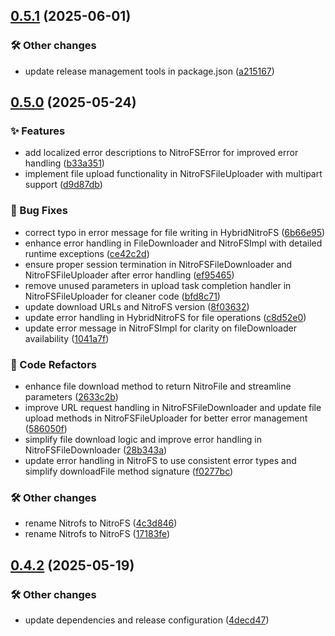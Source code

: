 ## [0.5.1](https://github.com/patrickkabwe/react-native-nitro-fs/compare/v0.5.0...v0.5.1) (2025-06-01)

### 🛠️ Other changes

* update release management tools in package.json ([a215167](https://github.com/patrickkabwe/react-native-nitro-fs/commit/a215167fcfc18778603b2f6bb92a4cb74d05f9db))

## [0.5.0](https://github.com/patrickkabwe/react-native-nitro-fs/compare/v0.4.2...v0.5.0) (2025-05-24)

### ✨ Features

* add localized error descriptions to NitroFSError for improved error handling ([b33a351](https://github.com/patrickkabwe/react-native-nitro-fs/commit/b33a351830f50d4b93dac2c2ce1e57e191144b4f))
* implement file upload functionality in NitroFSFileUploader with multipart support ([d9d87db](https://github.com/patrickkabwe/react-native-nitro-fs/commit/d9d87db2801ed6cf2d833d3f651bb75e079cf5f3))

### 🐛 Bug Fixes

* correct typo in error message for file writing in HybridNitroFS ([6b66e95](https://github.com/patrickkabwe/react-native-nitro-fs/commit/6b66e95207770df2789371d527c49999f0c522e0))
* enhance error handling in FileDownloader and NitroFSImpl with detailed runtime exceptions ([ce42c2d](https://github.com/patrickkabwe/react-native-nitro-fs/commit/ce42c2d3dd5e05e7feaf9f8978514fb7857bedb0))
* ensure proper session termination in NitroFSFileDownloader and NitroFSFileUploader after error handling ([ef95465](https://github.com/patrickkabwe/react-native-nitro-fs/commit/ef954652727a635e95a649d4d1b98cdbd9b6de8f))
* remove unused parameters in upload task completion handler in NitroFSFileUploader for cleaner code ([bfd8c71](https://github.com/patrickkabwe/react-native-nitro-fs/commit/bfd8c71a6ec7425962900d264f321acbeca3bfcb))
* update download URLs and NitroFS version ([8f03632](https://github.com/patrickkabwe/react-native-nitro-fs/commit/8f036324749a7c28fca71095f2cb35300e44be6c))
* update error handling in HybridNitroFS for file operations ([c8d52e0](https://github.com/patrickkabwe/react-native-nitro-fs/commit/c8d52e0d96deaa7042f5c07e3e05c7442dc2e5bd))
* update error message in NitroFSImpl for clarity on fileDownloader availability ([1041a7f](https://github.com/patrickkabwe/react-native-nitro-fs/commit/1041a7f62097fffa5f6b1c14e6280bbb42cbab66))

### 🔄 Code Refactors

* enhance file download method to return NitroFile and streamline parameters ([2633c2b](https://github.com/patrickkabwe/react-native-nitro-fs/commit/2633c2bcc00a8148feceffde96009ba076e0cac5))
* improve URL request handling in NitroFSFileDownloader and update file upload methods in NitroFSFileUploader for better error management ([586050f](https://github.com/patrickkabwe/react-native-nitro-fs/commit/586050f94e6cbc954d78ef9878e332572985ba8f))
* simplify file download logic and improve error handling in NitroFSFileDownloader ([28b343a](https://github.com/patrickkabwe/react-native-nitro-fs/commit/28b343a9f51e7e071b1d50deaa0450caeb4aa0ff))
* update error handling in NitroFS to use consistent error types and simplify downloadFile method signature ([f0277bc](https://github.com/patrickkabwe/react-native-nitro-fs/commit/f0277bc8d20561a8d772b5ed50092c8c1bf73e5a))

### 🛠️ Other changes

* rename Nitrofs to NitroFS ([4c3d846](https://github.com/patrickkabwe/react-native-nitro-fs/commit/4c3d8468b4473bb80cf6a84cc9004f3c7a85c6e2))
* rename Nitrofs to NitroFS ([17183fe](https://github.com/patrickkabwe/react-native-nitro-fs/commit/17183fe2fef6333cee8ea8482fcd5a35df827bec))

## [0.4.2](https://github.com/patrickkabwe/react-native-nitro-fs/compare/v0.4.1...v0.4.2) (2025-05-19)

### 🛠️ Other changes

* update dependencies and release configuration ([4decd47](https://github.com/patrickkabwe/react-native-nitro-fs/commit/4decd470e3a6796f4c4564beb4a42ec50a486864))

